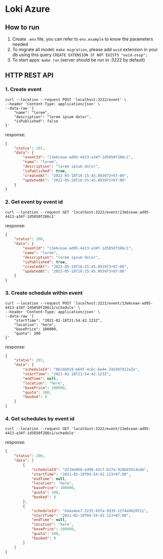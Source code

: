 # Loki Azure

## How to run
1. Create `.env` file, you can refer to `env.example` to know the parameters needed
2. To migrate all model: `make migration`, please add `uuid` extension in your db using this query `CREATE EXTENSION IF NOT EXISTS "uuid-ossp";`
3. To start apps: `make run` (server should be run in :3222 by default)

## HTTP REST API

### 1. Create event
```curl
curl --location --request POST 'localhost:3222/event' \
--header 'Content-Type: application/json' \
--data-raw '{
    "name": "lorem",
    "description": "lorem ipsum dolor",
    "isPublished": false
}' 
```
response:
```json
{
    "status": 201,
    "data": {
        "eventId": "13e6ceae-ad95-4413-a34f-1d5850f286c1",
        "name": "lorem",
        "description": "lorem ipsum dolor",
        "isPublished": true,
        "createdAt": "2022-05-18T16:15:45.093973+07:00",
        "updatedAt": "2022-05-18T16:15:45.093973+07:00"
    }
}
```
### 2. Get event by event id
```curl
curl --location --request GET 'localhost:3222/event/13e6ceae-ad95-4413-a34f-1d5850f286c1'
```
response:
```json
{
    "status": 200,
    "data": {
        "eventId": "13e6ceae-ad95-4413-a34f-1d5850f286c1",
        "name": "lorem",
        "description": "lorem ipsum dolor",
        "isPublished": true,
        "createdAt": "2022-05-18T16:15:45.093973+07:00",
        "updatedAt": "2022-05-18T16:15:45.093973+07:00"
    }
}
```
### 3. Create schedule within event
```curl
curl --location --request POST 'localhost:3222/event/13e6ceae-ad95-4413-a34f-1d5850f286c1/schedule' \
--header 'Content-Type: application/json' \
--data-raw '{
    "startTime": "2021-02-18T21:54:42.123Z",
    "location": "here",
    "basePrice": 100000,
    "quota": 100
}'
```
response:
```json
{
    "status": 201,
    "data": {
        "scheduleId": "86cbb019-b69f-4c6c-be4e-34d307822a2e",
        "startTime": "2021-02-18T21:54:42.123Z",
        "endTime": null,
        "location": "here",
        "basePrice": 100000,
        "quota": 100,
        "booked": 0
    }
}
```
### 4. Get schedules by event id
```curl
curl --location --request GET 'localhost:3222/event/13e6ceae-ad95-4413-a34f-1d5850f286c1/schedule'
```
response:
```json
{
    "status": 200,
    "data": [
        {
            "scheduleId": "d239e068-ed98-42cf-b37a-928b65914edb",
            "startTime": "2021-02-19T04:54:42.123+07:00",
            "endTime": null,
            "location": "here",
            "basePrice": 100000,
            "quota": 100,
            "booked": 0
        },
        {
            "scheduleId": "b4aa4ee7-3235-45fa-9d35-12f4a9820f21",
            "startTime": "2021-02-19T04:54:42.123+07:00",
            "endTime": null,
            "location": "here",
            "basePrice": 100000,
            "quota": 100,
            "booked": 0
        }
    ]
}
```